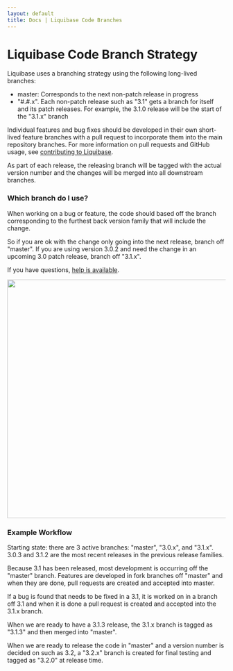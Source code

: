 ```yaml
---
layout: default
title: Docs | Liquibase Code Branches 
---
```


# Liquibase Code Branch Strategy #

Liquibase uses a branching strategy using the following long-lived branches:

* master: Corresponds to the next non-patch release in progress
* "#.#.x". Each non-patch release such as "3.1" gets a branch for itself and its patch releases. For example, the 3.1.0 release will be the start of the "3.1.x" branch

Individual features and bug fixes should be developed in their own short-lived feature branches with a pull request to incorporate them into the main repository branches.
For more information on pull requests and GitHub usage, see [contributing to Liquibase](contribute.html).

As part of each release, the releasing branch will be tagged with the actual version number and the changes will be merged into all downstream branches.

### Which branch do I use?

When working on a bug or feature, the code should based off the branch corresponding to the furthest back version family that will include the change.

So if you are ok with the change only going into the next release, branch off "master". If you are using version 3.0.2 and need the change in an upcoming 3.0 patch release, branch off "3.1.x".

If you have questions, [help is available](../community/index.html).

<img src="../custom_images/branches.png" width="550">

### Example Workflow

Starting state: there are 3 active branches: "master", "3.0.x", and "3.1.x". 3.0.3 and 3.1.2 are the most recent releases in the previous release families.

Because 3.1 has been released, most development is occurring off the "master" branch. Features are developed in fork branches off "master" and when they are done, pull requests are created and accepted into master.

If a bug is found that needs to be fixed in a 3.1, it is worked on in a branch off 3.1 and when it is done a pull request is created and accepted into the 3.1.x branch.

When we are ready to have a 3.1.3 release, the 3.1.x branch is tagged as "3.1.3" and then merged into "master".

When we are ready to release the code in "master" and a version number is decided on such as 3.2, a "3.2.x" branch is created for final testing and tagged as "3.2.0" at release time.

